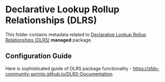 # Declarative Lookup Rollup Relationships (DLRS)

This folder contains metadata related to [Declarative Lookup Rollup Relationships (DLRS)](https://github.com/SFDO-Community/declarative-lookup-rollup-summaries) **managed** package.

## Configuration Guide

Here is sophisticated guide of DLRS package functionality - https://sfdo-community-sprints.github.io/DLRS-Documentation.
